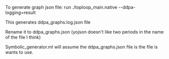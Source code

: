 
To generate graph json file:
run ./toploop_main.native --ddpa-logging=result

This generates ddpa_graphs.log.json file

Rename it to ddpa_graphs.json (yojson doesn't like two periods in the name of the file I think)

Symbolic_generator.ml will assume the ddpa_graphs.json file is the file is wants to use.

